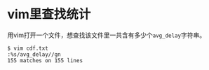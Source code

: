 # vim里查找统计
用vim打开一个文件，想查找该文件里一共含有多少个`avg_delay`字符串。
```
$ vim cdf.txt
:%s/avg_delay//gn
155 matches on 155 lines
```

